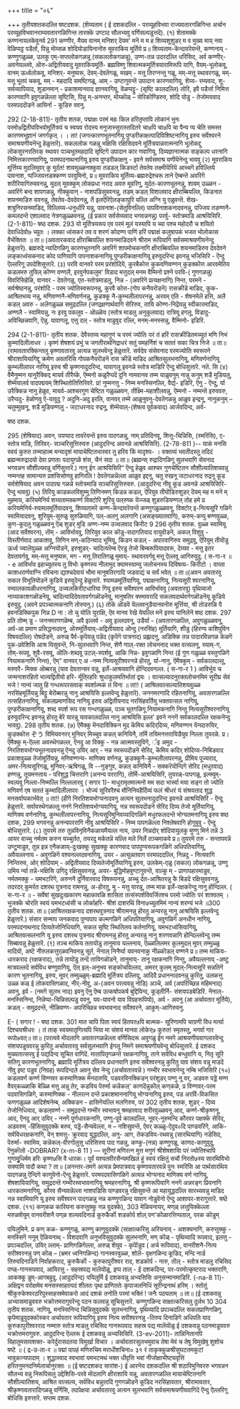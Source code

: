 +++
title = "०६"

+++
तृतीयशतकदल्लि षष्टदशक. 
(शॆय्यताम 
( ई दशकदल्लि - परव्यूहविभवा राज्यवतारगळिगिन्त अर्चान 
परव्यूहविभवानराम्यवतारगळिगिन्त तारक्कॆ उण्टाद सौलभ्यवु वर्णिसल्पडुत्तदॆ). 
(१) शॆतामक्कॆ कण्णनायलकेवुनर्व 
291 
कण्णीर, 
मैयव वानम् मनिशर् दॆयम' मनॆ म 
म ह 
शिय्यशूशुडर् 
म व मुख्य माय् 
नवा वॆळिप्पट्ट 
पडैर्ता, पिन्नु 
मॊय्सळ शोदियोडायिनानॊरु 
मूवराकिय मूर्तिये 
प्र॥ शिय्यताम-कॆन्दावरॆयन्तॆ, कण्णनाय् - कण्णुगळुळ्ळ, उलकु एम्-सप्तलोकगळन्नू (सकललोकगळन्नू), उण्ण-तन्न उदरदल्लि धरिसिद, अर्व कण्णीर्-अवनेयल्लवे, ऒरु-अद्वितीयवादु मूवराकियमूर्ति- ब्रह्मविष्णु शिवात्मकमूर्तित्रयारामिरूपि यागि, वैयम्-भूलोकवू, वानम् ऊर्ध्वलोकवू, मनिशर्- मनुष्यरू, दॆवम्-देवतॆगळू, मखम् - मत्तू तिरग्नन्तु गळू, मम्-मत्तू स्थावरगळू, मम्-मत्तू भूतपं चकवू, मम् - महदादि समष्टिगळू, आम् - उण्टागुवन्तॆ उपादान कारणवागियू, शॆय्य- रम्यवाद, शू- सर्वव्यापियाद, शुड‌ानमान् - प्रकाशमानवाद ज्ञानवागियू, वॆळप्पट्टु- (सृष्टि कालदल्लि) तोरि, इवै पडैर्त्ता निमित्त कारणवागि इवुगळन्नॆल्ला सृष्टिसि, पिन्नु म्-अनन्तर, मॊय्कॊळ् – सेरिकॊण्डिरुव, शोदि योडु - तेजोमयवाद परमपददॊडनॆ आयिर्ना - कूडिरु ववनु. 

292 
(2-18-811)- 
तृतीय शतक, 
पद्माक्षः परमं महः किल हरितृप्तापि लोकानं भुनः परमो७द्वितीयविभवोमूर्तित्रयं च स्वयव रोदस्य मनुजास्सुरास्तदितरे चा७पि चा७पि चा पैन्य प्य चेति समस्त कारणमभूज्ञानं जगर्गकृत् । 
। 
ता! (जगत्कारणभूतनागियू पुण्डरीकाक्षत्पादिविशिष्टनागियू इरुव सर्वॆश्वरने समाश्रयणीयनॆन्दु हेळुत्तारॆ). सकललोक गळन्नू भक्षिसि रक्षिसिदवने मूर्तित्रयान्नरात्मनागि भूलोकद्दु लोकसुरनरतिरक् स्थावर पञ्चभूतमहदादि सृष्टिगॆ उपादान कार णवागियू, दिव्यज्ञानात्मक सङ्कल्प धरनागि निमित्तकारणवागियू, परमपदनाथनागियू इरुव पुण्डरीकाक्षनु - इवने सर्वसमाश्र यणीयॆनॆन्दु भाववु 
(२) मूवराकिय मूर्त्तिय्य मुदलिमूवर् 
कु मुर्दत! शावमुळ्ळनक्कुवा तडडल् किडर्स्टा 
तेवतेव 
लक्ष्मीयॆरियॆ आच्चगॆ हविल्लिये 
पावनाश, प्पज्जियत्तडक्कण्ण परवुमिनो, 
प्र॥ मूवराकिय मूर्तिय्य-ब्रह्मरुद्रेश्चरू ताने ऎम्बन्तॆ अवरिगॆ शरीरियागिरुववनन्नु, मुदल् मूव‌क्कुम् लोकप्रधा नराद अवरु मूवरिगू, मुर्दत-कारणभूतनन्नु, शावम् उळ्ळन - अवरिगॆ बन्द शापगळन्नु, नीक्कुवान् - नाशपडिसुववनन्नु, तडम् कडल् विशालवाद क्षीराब्बियल्लि, किडनात शयनमाडिरु ववनन्नु, तेवतेव-देवदेवनन्नु, र्तॆ इलऎरिऎलङ्कापुरि यल्लि अग्नि यु एळुवन्तॆ. शॆख-शत्रुनिरसनमाडिद, विल्लिय्य-धनुर्धारि यन्नु, पावनाश-(सेतुविनल्लि) पापविनाशकनादवनन्नु, पज्जिय तडण्णनै-कमलदन्तॆ एशालवाद नेत्रगळुळ्ळवनन्नु, (ई प्रकार सर्वसेव्यवाद भगवन्ननन्नु) परर्वु- स्तोत्रमाडि आश्रयिसिरि. 
(2-1-811)- 
षष्ठ दशक. 
293 
यो मूर्तित्रयरूप एव परमं मूलं यस्यापि य च्या पश्च महोदरौ च शयितो देवाधिदेवो७ च्युतः । लक्का ध्वंसकरं तव व शरणं कोदण्ण पाणिं हरिं पद्माक्षं कलुषापकं भजत भोलोकास वैर्भक्तितः ॥ 
ता॥ (अवतारकवाद क्षीराब्बियल्लि शयनमाडिदवने श्रीराम रूपियागि सर्वसमाश्रयणीयनॆन्दु हेळुत्तारॆ). ब्रह्मरुद्रे न्यादिगळिगू कारणभूतनागि अवरिगॆ शापमोचकनागि क्षीराब्बियल्लि शयनमाडिरुव देवदेवने लङ्काध्वंसकनाद कोद पाणियागि पापनाशकनागियू पुण्डरीकाक्षनागियू इरुवुदरिन्द इवनन्नु भजिसिरि - ऎन्दु ऎल्लरिगू उपदेशिसुत्तारॆ. 
(३) परवि वानवरे परम प्ररंशोदियॆ, कुरबैकोत्त कुकवणिवण्णन् कुडक्कॊत्त आरवमेतिय कडलमरु तुयिल्‌ कॊण्ण 
वण्णलै, 
इरवुर्नपकलुम' विडाद मत्तुदल् मनम 
वैम्मिनो 
प्रश्नॆ परवि-( गुणगळन्नु) विवरिसिहेळि, वानवर - देवतॆगळु, एत-स्तोत्रमाडलु, निन्न - (अवरिगॆ प्रत्यक्षनागि) निन्त, परमनॆ - सर्वश्रेष्ठनन्नु, परंशोदि - परम ज्योतिस्वरूपनन्नु, कुरवै कोत्त-(गोप कनैयरॊडनॆ) रासक्रीडॆ माडिद, कुक-आश्रितभव्य नन्नु, मणिवण्णनै-मणिवर्णनन्नु, कुडक्कू नै-कुम्भलीलापरनन्नु, अरवम् एति - शेषनमेलॆ हत्ति, अलै कडल् अवरु - अलॆगळुळ्ळ समुद्रदल्लि (जगद्रक्षणार्थवागि सेरिरुव, तायि कॊण्ण-निद्रॆयन्नु स्वीकारमाडिद, अण्णलै - स्वामियन्नु, नः इरवु पकलुव - ऒळ्ळॆय (स्तोत्र माडलु अनुकूलवाद) रात्रियू हगलू, विडादु- अविच्छिन्नवागि, ऎन्नु. यावागलू, एत्तु दल् - स्तोत्र माडुवुद रल्लि, मनम्-मनस्सन्नु, वैम्मिनो- इडिरि. 

294 
(2-1-811)- 
तृतीय शतक. 
देवैस्तव्य महागुणं च परमं ज्योतिः परं तं हरिं रासक्रीडितमच्युतं मणि निभं कुम्मादिलीलाधर । कृष्णं शेषशयं प्रभुं च जगतीरार्थनिद्राधरं सतुं यमहर्निशं च सततं सका चित्र निजे ॥ 
ता॥ (रामावतारक्किन्तलू कृष्णावतारवु अत्यन्न सुलभवॆन्दु हेळुत्तारॆ. सर्वदेव संसेवनाद परमज्योति स्वरूपने श्रीराशायियागिद्दु क्रमेण अवतरिसि गोपकनैयरॊडनॆ रास क्रीडॆ माडिद आश्रितसुलभनागियू, मणिवर्णनागियू कुम्भलीलापर नागियू इरुव श्री कृष्णनादुदरिन्द, यावागलू इवनन्ने स्तोत्र माडिरि ऎन्दु बोधिसुत्तारॆ. 
नतॆ. सि 
(४) वैमैनुम्मन यानुरैक्किद्द 
मायर्व तीरैय्कॆ, 
ऎम्मनो कळुरैप्पदॆ दुनि 
नामवानव‌ 
तम्म याळुवनुम् नान्नु कनुम् 
शडै मुडियलु, 
शॆम्मॆयालर्व पादपद्मयम् 
शिस्थितोतित्तिरिवरे. 
प्र! नुम्मनत्तु - निम्म मनस्सिनल्लि, वैर्द्य- इडिरि, ऎनु - ऎन्दु, र्या उरैक्किन्न नानु हेळुव, मायर्व-आश्चरगुण चेष्टित गळुळ्ळवन, तीक्ष्मि-महाशीलवन्नु, ऎम्मनो‌ - नम्मन्तॆ इरुववरु, उरैप्पदु- हेळोणवु ऎ-यावुदु ? अदुनि-अदु इरलि, वानवर् तम्मॆ आळुनुवनु-देवतॆगळन्नु आळुव इन्द्रनू, नानुकनुम् – चतुम्मुखनू, शडै मुडियण्णलु - जटाधरनाद रुद्रनू, शॆम्मॆयाल्-(शेषत्व पूर्वकवाद) आर्जवदिन्द, अर्व- 

षष्ठ दशक. 

295 
(शेषियाद) अवन, पयप्पाद तावरॆयन्तॆ इरुव पादगळन्नु, नाम् प्रतिदिनवू, शित्तु-चिन्निसि, (स्मरिसि), ए-स्तोत्र माडि, तिरिवर्- सञ्चरिसुत्तिरुवरु (आदुदरिन्द अवनन्ने आश्रयिसिरि). 
(2-78-811 )-- 
याकं मनसि स्वयं कुरुत तन्माहात्म मन्यादृशं मायाचेष्टितभास्वर तु हरिव किं मादृश्य- । वक्तव्यं भवतीदस्तु तदिदं ब्रह्मन्मरुद्रादयो देवा प्रणताः पदायुगळे शंस, चैनं सदा ॥ 
ता॥ (ब्रह्मन्स् रुद्रादिगळिगू सुलभवागि सेवनाद भगवन्नन सौशील्यवन्नु वर्णिसुत्तारॆ.) नानु ईग आश्रयिसिरि” ऎन्दु हेळुव आश्चर गुणचेष्टितन सौशील्यातिशयवन्नु नम्मन्तह सामान्यरु प्रशंसिसोणवु हागिरलि ! देवतॆगळन्नॆल्ला आळुव इद्दनू, चतु रुखनू जटाधरनाद रुद्रनू कूड सर्वशेषियाद अवन पादपद्म गळन्ने स्तोत्रमाडि सञ्चरिसुत्तिरुवरु. (आदुदरिन्द नीवू कूड अवनन्ने आश्रयिसिरि-ऎन्दु भाववु) 
(५) तिरियु काडकलविशुम्मु तिणिनमण् 
किडन्न कडल्, ऎरियुव तीयॊडिरुशुडर् दॆयम् 
मह म मनॆ म् मुहमाय, करियमेनिर्य शय्यतामक्कर्ण्ण विक्टोरि शुरियु पल्‌रुष्क यॆज्जळ् 
शुडरुडियण्णल् तोह हमे 
प्र करियमेनिर्य-श्यामलमूर्तियादवनू, शिय्यतामरॆ कण्ण-कॆन्दावरॆयन्तॆ कण्णुगळुळ्ळवनू, विक्टोर्‌ इ-नित्यसूरि गळिगॆ स्वामियादवनू, शुरियुम्-सुरुळु सुरुळियागि, पल्-अलगु अलगागि (असङ्ख्यातवागि), करुम्-कप्पु बण्णवुळ्ळ, कुण-कूदलु गळुळ्ळवनू ऎळ् शुडर्‌ मुडि अण्ण-नम्म उज्वलवाद किरीट 
9 
296 
तृतीय शतक. 
वुळ्ळ स्वामियू (आद सर्वॆश्वरन), तॊम् - आविर्भाववु, तिरियुव काल कॊडु-सदागतियाद वायुवॊडनॆ, अकल्‌ विशुवु - विस्तीर्णवाद आकाशवू, तिणिन मण्-कठिनवाद भूमियू, किडन कडल् - अपारवागिरुव समुद्रवू, ऎरियुम् तीयॊडु ऊर्ध्व ज्वालॆयुळ्ळ अग्नियॊडनॆ, इरुशुडर्- चादित्यरॆम्ब ऎरडु तेजो बिम्बरूपियादवरू, दॆय्यव - मत्तु इतर देवतावर्गवू, मम्-मत्तू मनुष्यरू, मग - मत्तू तिरातिगळू मुमाय्- स्थावरवर्गवू मत्तू ऎल्लवू आगिरुवुदु. 
( स-गा-र ॥ - 
e 
आविर्भाव इहाच्युतस्य तु विभोः कृष्णस्य नीलामुद क्यामस्याम्यु जलोचनस्य दिविषव्य- किरीटो । वाय्ता काशधरार्णवाग्नि रविचना द्याश्चदेवायं भौमा मानुषतिरगादि जडवाद्यं च सर्वं भवेत् ॥ 
ता॥(अवन अवतारवु सकल विभूतियॊडनॆ कूडिये इरुवुदॆन्दु हेळुत्तारॆ. श्यामळमूर्तियागियू, पद्माक्षनागियू, नित्यसूरी श्वरनागियू, रम्यालकावळीधरनागियू, उज्वलकिरीटधारिया गियू इरुव सर्वॆश्वरन आविर्भाववु (अवतारवु) पृथिव्यजो नाय्याकाशगळॊडनॆयू, चादित्यादिदेवतावर्गगळॊडनॆयू, मानुषतिर क्स्मावरादि सकलपदार्थवर्गगळॊडनॆयू कूडिये इरुवुदु. (अवने प्रपञ्चात्मकनागि तोरुवनु.) (६) तोकॆ ऒडवॆ यॆल्लवनुडैयानवनॊरु 
मूर्त्तिया, 
श्री तोडरुळि पै हवनडिक्किपुक निन्न 
D 
ना : तो चु योलि युराक्षि, 
ऎव मानव 
रेखॆ येयल्लि मनॆ इरुव यानिलेनॆ 
षष्ठ दशक. 
297 
प्रति तोम्म् डु - जननमरणगळॆम्ब, अवै इल्लर्व - अवु इल्लदवनू, उडैर्या - (अवतारगळल्लि, अवुगळुळ्ळवनू, अर्व-आ प्रमाण प्रसिद्धनादवनू, ऒरुमूर्तियाय्-अद्वितीयवाद ऒन्दु (नरसिंह) मूर्तियागि, 
शीडु (हिरण्य कशिपुविन विषयदल्लि) रोषदॊडनॆ, अरुळ् पैर्व-कृपॆयन्नु पडॆद (कृपॆगॆ पात्रनाद) प्रह्लादनु, अडिक्कि तन्न पादारविन्नगळ कॆळगॆ पुक-प्रवेशिसि आश्र यिसुवन्तॆ, नि-सुलभवागि निन्त, शॆणै णाल्-रक्त लोचननाद भक्त वत्सलनू, स्याम्-ग, तोम्-रूपवू, शुवै-रसवू, ऒलि-शब्दवू उटल्-स्पर्शवू, आकि निन्न- इवुगळागि निन्त (ई गुण गळुळ्ळ वस्तुगळिगॆ नियामकनागि निन्त), ऎम्” वानवर् ए 
अ -नम्म नित्यसूरीश्वरनन्ने हॊरतु, र्या-नानु, ऎमैक्कुम् - सर्वकालदल्लू, मरुवरै- मिक्क ऒब्बरन्नू (याव देवतान्सर वन्नू, इर्ले-आश्रयवागि हॊन्दिदवनल्ल. 
( स-गा-र 1 ) 
आविर्भूय च जन्मनाशरहितो भात्यद्वितीयो हरि- र्मूति्रहरिः श्रुधाकुलमतिर्भातां द्वयः । वात्सल्यादनुरक्तलोचनमिमं सूरीघ्र सेवं भजे ! नान्यं जातु हि गन्धरूपरसवाक् स्पर्शात्मकं तं विना ॥ 
ता!! ( आश्रितवात्सल्यातिशयवुळ्ळ नरसिंहमूर्तियन्नु बिट्टु बेरॊब्बरन्नु नानु आश्रयिसि इल्लवॆन्दु हेळुत्तारॆ). जननमरणादि रहितनागियू, अवतारगळल्लि तत्सहितनागियू, सकलप्रमाणसिद नागियू इरुव अद्वितीयनाद नरसिंहवर्तियु भक्तवत्सल नागियू, पुण्डरीकाक्षनागियू, शब्द स्पर्श रूप रस गन्धगळुळ्ळ, पञ्च भूतगळिगू नियामकनागि निन्तु नित्यसूरीश्वरनागियू इरुवुदरिन्द इवनन्नु हॊरतु बेरॆ यारन्नू यावकालदल्लि नानु आश्रयिसि इल्ल' 
इवने ननगॆ सर्वकालदल्लि रक्षकनॆन्दु भाववु). 
298 
तृतीय शतक. 
(७) ऎमैक्कु मॆनदाविक्किन मुद 
कॆमिय कदिर्‌दिय्य, मणिवण्णन 
यॆनदारुयिर, 
कुडक्कॊत्त 
ぞう 
विमियवनरर् मुनिवर् मिच्चुव कन्नल् 
कनियिनै, तर्मि तयिमनत्तरायिडैयुव निल्ला 
तुयरळे. 
प्र। ऎमैक्कु म्-ऎल्ला अवस्थॆगळल्ल, ऎनदु आ विक्कु - नन्न आत्मवस्तुविगॆ, र्इ अमुद - निरतिशयभोग्यभूतनादवनन्नु ऎनदु उयिर् आर् - नन्न स्वरूपदॊडनॆ सेरिद, कॆमिय कदिर् शोदिय्य-निबिडवाद प्रकाशवुळ्ळ तेजोमूर्तियन्नु, मणिवण्णन्य- माणिक्य वर्णनन्नु, कुडक्कूनै-कुम्भलीलापरनन्नु, प्रीमिय पूज्यराद, अमर‌-नित्यसूरिगळू, मुनिवर्-ऋषिगळू, वि 
--नुङ्गुव, कन्नल् कनियिनै - सक्करॆयॊन्दिगॆ सेरिद (मधुरवाद) हण्णन्नु, तूयमनत्ताय - परिशुद्ध चित्तरागि (अनन्य पररागि), तॊर्मि-आश्रयिसिरि, तुयरळ्-पापगळु, इल्फ्युम्-स्वल्पवू निल्ला-निम्मल्लि निल्ललारवु 
( सगार 1)- 
माधुरामृतमात्मनो मम सदा भार्स्वा मया सङ्ग तो ज्योति मणिवर्ण एष सततं कुम्मादिलीलापरः । भोज्यं सूरिवरैश्च मौनिनिवहैर्दिव्यं फलं श्रीधरं 
यं संश्रयताद शुद्ध मनसर्वाघकार्भवेत् ॥ 
ता!! (हीगॆ निरतिशयभोग्यनादवनु अत्यन सुलभनादुदरिन्द इवनन्ने आश्रयिसिरि - ऎन्दु हेळुत्तारॆ. सर्वावस्थॆगळल्लू ननगॆ निरतिशयभोग्यवागियू, नन्न स्वरूपदॊडनॆ सेरिद दिव्य तेजो मूर्तियागियू, माणिक्य वर्णनागियू, कुम्भलीलापरनागियू, नित्यसूरिमुनिवय्यादिगळिगॆ मधुरफलदन्तॆ भोग्यतमनागियू इरुव 
षष्ठ दशक, 
299 
भगवनन्नु अनन्यपररागि नीवु आश्रयिसिरि - निम्म पापगळॆल्ला निश्लेषवागि होगुवुवु - ऎन्दु बोधिसुत्तारॆ. 
(८) तुयरमॆ तरु तुन्नविनृविनैकळायमैयल्ल नाय‌, 
उयर निन्नदोर् शोदियायुलकु 
मुण्णु मिर्न तन्नॆ 3 
आयर वाच्चु नर्मतम‌ करुन 
यच्चुर्तत, 
तयरदु मर्कतन्नॆ यल्लि मलॆ निर्ले 
तञ्चमाकवे 
प्र॥ तुयरमॆ तरु - सन्तापवन्नॆ उण्टुमाडुव, तुन्न इन्न एनैकळाय्-दुःखक्कू सुखक्कू कारणवाद पापपुण्यरूपकगळिगॆ अधिपतियागियू, अवैयल्लनाय - अवुगळिगॆ वश्यनल्लदवनागियू, उयर - अत्युन्नतवाग परमपददल्लि, निन्नदु - नित्यवागि निन्तिरुव, ओर् शोदियाम् - अद्वितीयवाद दिव्यतेजोमूर्तियागियू इरुव, उलकेम्-एळु (सकल) लोकगळन्नू, उण्णु उमिय र्न्या तन्नॆ-भक्षिसि उगिदु रक्षिसुववनन्नु, अयर- बुद्धिमोहवुण्टागुवन्तॆ, वाल्कु म् - प्राणापहारमाडुव, नर्मतम‌क्कु - यमभटरिगॆ, अरुननै दुर्निवारवाद विषरूपनन्नु, अच्चु र्दत-आश्रितरन्नु कै बिडदॆ रक्षिसुववनन्नु, तदरदर् कुमर्रत दशरथ पुत्रनाद रामनन्नु, अ-हॊरतु, मु - मत्तु यारन्नू, तम्म माक इर्ले-रक्षकरॆन्दु नानु हॊन्दिल्ल. 
( स-गा-र ॥ - 
सर्वेषां सुखदुःखकारण महाकावळि शासिता तत्संस्पर्शविवर्जितश्च परमो ज्योतिः परं शाश्वतम् । भुजक्कॆ चोरति स्वयं यमभटध्वंसी च लोर्काहरि- श्रीशं दाशरथिं विना७च्युतमिमं नान्यं शरण्यं भजे ॥300 
तृतीय शतक. 
ता॥ (आश्रितरक्षकनाद दशरथपुत्रनाद श्रीरामनन्नु हॊरतु अन्यरन्नु नानु आश्रयिसि इल्लवॆन्दु हेळुत्तारॆ.) संसार सन्माप जनकवाद पुण्यपाप कल्मगळिगॆ अधिपतियागियू, अवुगळिगॆ अनधीन नागियू, परमपदनाथनाद दिव्यतेजोनिधियागि, सकल सृष्टि स्थितिलय कर्तनागियू, यमभटध्वंसियागियू, आश्रितवत्सलनागि यू इरुव दशरथ पुत्रनाद श्रीरामनन्नु हॊरतु अन्यरन्नु नानु शरणवन्नागि हॊन्दिल्लवॆन्दु तम्म सिब्बावन्नु हेळुत्तारॆ. 
(९) तञ्च माकिय ततायॊडु तानुमाय 
यल्लनाय, 
ऎळ्ळलिलमर कुलमुदल् मूवर् तम्मुळ्ळु 
मादियॊ, अष्टॆ नीरुलकत्तुर्‌ळवनिवनन्नु सूर्त, नॆनाल् निनैर्प्पा यवनवनाकु नीळ्कॊडल् वण्णने 
प्र॥ तम्म माकिय-धारकराद (रक्षकराद), तन्नॆ तायॊडु तन्दॆ तायिगळॊडनॆ, तानुमाय्- तानू रक्षकनागि निन्तु, अवैयल्लनाय् -अष्टु मात्रवल्लदॆ सर्वविध बण्णुवागियू, ऎल् इल्-अनुभव सङ्कोचविल्लद, अमरर् कुलम् मुदल्-नित्यसूरि सन्नतिगॆ कारण भूतनागियू, इरुव, मूवर् तम्मुळ्ळुम्-ब्रह्मादि मूर्तित्रय दल्लियू, आदिदै प्रधाननादवनन्नु कुरितु, उलकत्तु उळ्ळ‌ कळ् ई लोकवासिगळाद, नीर्-नीवु, अ-(अवन परत्ववन्नु नोडि) अञ्चॆ, अर्व (अपरिच्छिन्न महिमनाद) अवनु, इर्व - (नमगॆ सुलभ नाद) इवनु ऎनु ऎम्ब उत्कर्षापकर्ष बुद्दियिन्द, कूड्तीर्नि- संशयपडबेडिरि. नॆनाल्-मनस्सिनिन्द, निन्नॆप्पा-चिन्निसल्पडु ववनु, यव-यावनो याव विग्रहरूपियो), अर्व - अवनु (आ अर्चावतार मूर्तिये), कडल् - समुद्रदन्तॆ, नीळिवण्ण- अपरिच्छिन्न स्वभावनाद सर्वॆश्वरने, आकुम्-आगिरुवनु. 

E- 
( सगार ! - 
षष्ठ दशक. 
301 
मात चापि पिता स्वयं हितपर७पि बात्मक- सूरिणामपि चाग्रणी विध मर्त्या दिश्चयश्रीधरः । तं ताक् स्वयमातृगित्यपि भिया मा संशयं मानवा लोकेर्७ कुरुत! स्मृतस्तु, भगर्वा गार रूपो७वत्॥ 
ता॥ (परत्ववे मॊदलागि अवतारगळन्नॆल्ला वर्णिसिदरू अवुगळु ईग नमगॆ आश्रयणीयवागलारवॆन्दु संशयपडुववरन्नु कुरितु अर्चावतारवु सर्वसुलभवागि ईगलू निमगॆ समाश्रयणीयवॆन्दु बोधिसुत्तारॆ. ई दशकद मुख्यतात्सरवु ई पद्यदिन्द सूचित वागिदॆ. मातापितृगळन्तॆ रक्षकनागियू, ताने सर्वविध बन्धुवागि य, नितृ सूरि सतिगू कारणभूतनागियू, ब्रह्मादि मूर्तित्रय दल्लिय प्रधानवागि इरुव सर्वॆश्वरनन्नु कुरितु याव संशय वन्नू माडदॆ नीवु इष्ट पडुव (निग्रह) रूपदिन्दले अवनु सेव नॆन्दु (अर्चावतारवन्नॆ ) गम्भीर स्वभावनॆन्दु नम्बि भजिसिरि 
(१०) कडलवर्ण कर्ण्ण विण्णवर करुमाणिक्क 
मॆनदारुयि‌, 
पडवरविनक्किडन् परंशुडर् पण्णु 
नू वर्, 
अडवरु पड्डॆ मण्ण वैवर्‌कळ्ळाकि बॆळ्ळि मत्तु 
अन्नु तेर्, 
कडविय पॆरुर्मा कन्नॆकल्' काणदॆन्नुकॊल् 
कण्‌कळे, 
प्र विण्णवर्-परम पदवासिगळिगॆ, करुमाणिक्क - नीलरत्न दन्तॆ प्रकाशमाननागियू भोग्यनागियू इरुव, पड अरर्वि-विकसित फणगळुळ्ळ आदिशेषनॆम्ब, अक्किडन - हासिगॆयल्लि मलगिरुव, परं 
302 
तृतीय शतक, 
शुडर् - दिव्य तेजोनिधियाद, कडल्‌वर्ण्ण - समुद्रदन्तॆ गम्भीर स्वभावनू श्रमहरवाद शरीरवुळ्ळवनू आद, कर्ण्ण-श्रीकृष्णनू, आद, ऎनदु आर् उयिर् - ननगॆ पूर्णधारकनागि, पण्णु-पूर्व कालदल्लि, नूवर्-नूरुमन्दि कौरवर पक्षक्कॆ सेरिद, अडवरुम् -हिंसिसुवुदक्कॆ बरुव, पड्डॆ-सैन्यवॆल्ला, म – नशिसुवन्तॆ, ऐवर् कळ्ळु-ऐदुव०दि पाण्डवरिगॆ, आकि-सर्वविधरक्षकनागि, वॆन् शमत्तु- क्रूरवाद युद्धदल्लि, अनु- आग, तेकडविय-रथवन्नु (सारथियागि) नडॆसिद, पॆरुर्मा- स्वामिय, कन्नॆकल्-वीरगॊलुसु धरिसिरुव पाद गळन्नु, कण्कु-(नन्न) कण्णुगळु, काणद-काणुवुदु, ऎनुकॊलो 
-DOBRAR? 
(x-m-8 11 ) — 
सूरीणां मणिरत्न मुत्त मगुणं श्रीशेषशायिा परं ज्योतिश्चापि गुणामृुधिर्मम हरिः कृष्ण७सि वै धारकः। पूर्वं यश्यतवीरसैन्यमखिलं हुं स्वयं रक्षितुं सचौ निरतो७स्य सारथिविभोः सक्यामि पादौ कथा ? 
ता॥ (अनन्तर-तमगॆ अत्यन्न प्रेमपात्रवाद कृष्णावतारवन्नॆ पुनः स्मरिसि आ पार्थसारथिय पादगळन्नु ऎन्दिगॆ काणुवॆनो-ऎन्दु हेळुत्तारॆ. परमपदवासिगळिगॆ अत्यन्न भोग्यनाद माणिक्य वर्ण नागियू, शेषशायियागियू, समुद्रदन्तॆ गम्भीरस्वभावनागियू श्रमहरनागियू, श्री कृष्णरूपियागि ननगॆ अन्नरङ्ग प्रियनागि धारकतमनागियू, कौरव सैन्यवन्नॆल्ला नाशपडिसि पाण्डवरन्नु रक्षिसुवन्तॆ आ महायुद्धदल्लि सारथ्यवन्नु माडिद नन्न स्वामियागि यू इरुव सर्वॆश्वरन पादगळन्नु नन्न कण्णुगळिन्द यावाग नोडुवॆनो ऎन्दु आशापर-शरागुत्तारॆ. 
षष्ठॆ दशक. 
(११) कण्‌कळ कारियना करुत्तुक्कु नन्न 
वुदक्कॆ), 
303 
मॆळियनायर्, 
मण्‌ळ् लत्तुयि‌क्कॆल्ला मरुळशॆयुम् 
वानवरीशनै 
पण्‌ळ शल्यवदिनार्ड कुरुकैर्कॊ 
शडकोर्प शोल् 
पण'कॊळारत्तिप्पताल्, परक कॊडुम् 

पयिलुमिने. 
प्र कण् कळ- कण्णुगळु, काण्णु काणुवुदक्कॆ (साक्षात्करिसु अरियनाय् - अशक्यनागि, करुत्तुक्कु - मनस्सिगॆ ननुम् ऎळियनाथ् - विशदवागि अनुभविसुवुदक्कॆ सुलभनागि, मण् कॊळ् - पृथिव्यादि रूपवाद, इलत्तु - प्रपञ्चदल्लि, उयिर् ल्लाम्- प्राणिगळिगॆल्ला, अरुळ् शॆयुव - कृर्पॆाडुव ( अर्च रूपियाद), वानरीशनै-नित्य सरीश्वरनन्नु पण् कॊळ् – (भ्रमर ध्वनिगळिन्द) गानस्वरवुळ्ळ, शोलॆ- वृक्षगळिन्द कूडिद, मन्दि नार्ड तिरुवदिनाडिगॆ निर्वाहकराद, कुरुकैर्कॊ - कुरुकापुरीश्वर राद, शडकोर्प - नारु, तॊल् - स्तोत्र माडलु रचिसिद पण्ळ्-गानरूपवाद, आयिरत्तु - सहस्रपद्य मालॆयॊळु, इप्प ताल् - ई दशकदिन्द, पर-परमोत्कृष्टराद भक्तरागि, आकक्कू डुम्-आगबहुदु. (आदुदरिन्द) पयिलुर्मि ई दशकवन्नु अभ्यसिसि अनुसन्मानमाडिरि. 
(-na-8 11)- 
अक्षिद्वन परोक्षमेव मनसस्साहात्पदं शीलतः 
पृथा प्राणिततेः कृपाजलनिधिं सूरीन्द्रनाथं हरिम् । स्तोतुं श्रीकुरुकेश्वरठरिपुस्साहस्रमेवाकरो 
आदं दशकं तनोति परमां भक्तिं ! जनैः पठ्यताम् ॥ 
ता॥ (ई दशकवन्नु अभ्यासमाडुववरु भक्रोत्तमरागुवरॆन्दु पठन फलवन्नु सूचिसुत्तारॆ. कण्णुगळिन्द साक्षात्करिसलु दुर्लभ 
10 
304 
तृतीय शतक. 
नागियू, मनस्सिनिन्द चिन्निसुवुदक्कॆ सुलभनागियू, पृथिव्यादि प्रपञ्चदल्लि सकलप्राणिगळिगू कृपॆमाडुवुदक्कोस्कर अर्चावतार रूपियागियू इरुव नित्य सरीश्वरनन्नु -तिरुव दिनाडिगॆ अधिपति याद कुरुकापुरीश्वरराद नम्मारु स्तोत्र माडलु रचिसिद गानरूपवाद सहस्र पद्य मालॆयॊळु ई दशकवन्नु पठनमाडुववरु भक्रोत्तमरागुवरु. आदुदरिन्द ऎल्लरू ई दशकवन्नु अभ्यसिसिरि. 
(3-ev-2011)- 
तान्निनितानपि विहातुमसावशक्त- करेर्दुरासदतया विमुर्खा विचार । अर्चावतारसुलभमुवाच तेषा 
मेवं च तेषु विमुखेषु शुशोच षष्टे ॥ 
( द्र-उ-ता-र ॥ 
पद्मां पापहं मणिरुचिम मराधीशचिना० ३१ रं ताकृक्कुळश्रीसुघटतमकुटां भावुकान्यपादाम् । शुद्धास्वाद स्वभावां यमभटमथं भक्त धीवृत्ति भवां नीजोक्षाभीष्ट्यवृत्तिं हरितनुमनदनिर्मलार्चानुरक्तः ॥ 
(ई षष्टदशकद सारांश-) 
ई आरनॆय दशकदल्लि श्री शठारिमुनिवररु भगवन्नन सौलभ्य वन्नु निरूपिसलु उद्देशिसि-परवे मॊदलागि क्षीराशायि यन्नू, अवतारगळल्लि मायाचेष्टितनागि सौशील्यातिशय, आश्रित वात्सल्य, सर्वविध बन्नुत्तादि गुणगळॊडनॆ कूडिद नरसिंहावतार, श्रीरामावतार, श्रीकृष्णावतारादिगळन्नू वर्णिसि, तदपेक्षया अर्चावतारवु अत्यन सुलभवागि सर्वसमाश्रयणीयवागिदॆ ऎन्दु ऎल्लरिगू बोधिसि इरुत्तारॆ. 
सप्तम दशक. 
